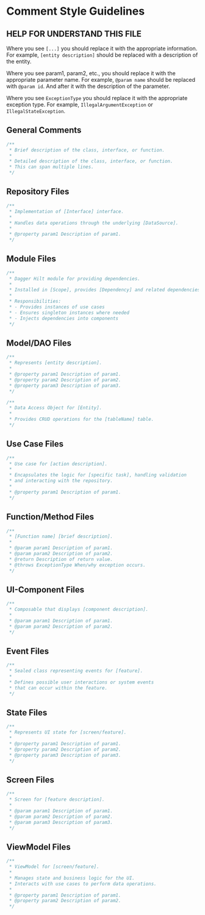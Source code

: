 # Comment Style Guidelines

## HELP FOR UNDERSTAND THIS FILE

Where you see `[...]` you should replace it with the appropriate information. For example,
`[entity description]` should be replaced with a description of the entity.

Where you see param1, param2, etc., you should replace it with the appropriate parameter name. For
example,
`@param name` should be replaced with `@param id`. And after it with the description of the
parameter.

Where you see `ExceptionType` you should replace it with the appropriate exception type. For
example,
`IllegalArgumentException` or `IllegalStateException`.

## General Comments

```kotlin
/**
 * Brief description of the class, interface, or function.
 *
 * Detailed description of the class, interface, or function.
 * This can span multiple lines.
 */
```

## Repository Files

```kotlin
/**
 * Implementation of [Interface] interface.
 *
 * Handles data operations through the underlying [DataSource].
 *
 * @property param1 Description of param1.
 */
```

## Module Files

```kotlin
/**
 * Dagger Hilt module for providing dependencies.
 *
 * Installed in [Scope], provides [Dependency] and related dependencies.
 *
 * Responsibilities:
 * - Provides instances of use cases
 * - Ensures singleton instances where needed
 * - Injects dependencies into components
 */
```

## Model/DAO Files

```kotlin
/**
 * Represents [entity description].
 *
 * @property param1 Description of param1.
 * @property param2 Description of param2.
 * @property param3 Description of param3.
 */

/**
 * Data Access Object for [Entity].
 *
 * Provides CRUD operations for the [tableName] table.
 */
```

## Use Case Files

```kotlin
/**
 * Use case for [action description].
 *
 * Encapsulates the logic for [specific task], handling validation
 * and interacting with the repository.
 *
 * @property param1 Description of param1.
 */
```

## Function/Method Files

```kotlin
/**
 * [Function name] [brief description].
 *
 * @param param1 Description of param1.
 * @param param2 Description of param2.
 * @return Description of return value.
 * @throws ExceptionType When/why exception occurs.
 */
```

## UI-Component Files

```kotlin
/**
 * Composable that displays [component description].
 *
 * @param param1 Description of param1.
 * @param param2 Description of param2.
 */
```

## Event Files

```kotlin
/**
 * Sealed class representing events for [feature].
 *
 * Defines possible user interactions or system events
 * that can occur within the feature.
 */
```

## State Files

```kotlin
/**
 * Represents UI state for [screen/feature].
 *
 * @property param1 Description of param1.
 * @property param2 Description of param2.
 * @property param3 Description of param3.
 */
```

## Screen Files

```kotlin
/**
 * Screen for [feature description].
 *
 * @param param1 Description of param1.
 * @param param2 Description of param2.
 * @param param3 Description of param3.
 */
```

## ViewModel Files

```kotlin
/**
 * ViewModel for [screen/feature].
 *
 * Manages state and business logic for the UI.
 * Interacts with use cases to perform data operations.
 *
 * @property param1 Description of param1.
 * @property param2 Description of param2.
 */
```